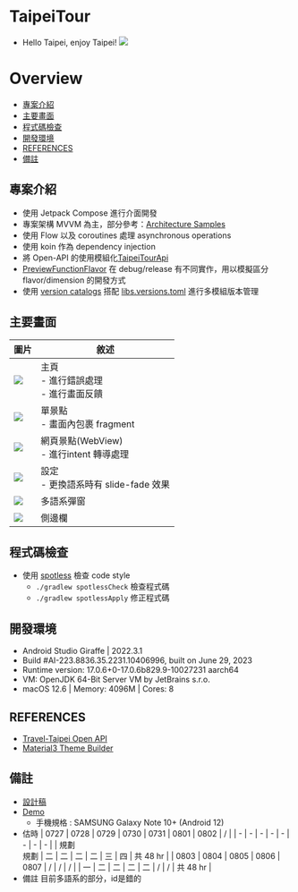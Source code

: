 # TaipeiTour
- Hello Taipei, enjoy Taipei!
  ![](img/cover.png)

# Overview
- [專案介紹](#專案介紹)
- [主要畫面](#主要畫面)
- [程式碼檢查](#程式碼檢查)
- [開發環境](#開發環境)
- [REFERENCES](#REFERENCES)
- [備註](#備註)

## 專案介紹
- 使用 Jetpack Compose 進行介面開發
- 專案架構 MVVM 為主，部分參考：[Architecture Samples](https://github.com/android/architecture-samples "Android Architecture Samples")
- 使用 Flow 以及 coroutines 處理 asynchronous operations
- 使用 koin 作為 dependency injection
- 將 Open-API 的使用模組化[TaipeiTourApi](https://github.com/7ANG2C/TaipeiTour/tree/feature/prepare_readme/TaipeiTourApi "TaipeiTourApi")
- [PreviewFunctionFlavor] 在 debug/release 有不同實作，用以模擬區分 flavor/dimension 的開發方式
- 使用 [version catalogs](https://developer.android.com/build/migrate-to-catalogs "version catalogs") 搭配 [libs.versions.toml] 進行多模組版本管理

## 主要畫面
<style>
    img {
        max-width: 100%;
        height: auto;
    }
    blockquote {
        margin-left: 20px;
    }
</style>

| 圖片                                              | 敘述                               |
|-------------------------------------------------|----------------------------------|
| <img src="img/main_screen.jpg" height="400"> | 主頁<br>- 進行錯誤處理<br/>- 進行畫面反饋      |
| <img src="img/attraction_screen.jpg" height="400"> | 單景點<br>- 畫面內包裹 fragment          |
| <img src="img/setting_screen.jpg" height="400"> | 網頁景點(WebView)<br>- 進行intent 轉導處理 |
| <img src="img/web_into_screen.jpg" height="400"> | 設定<br>- 更換語系時有 slide-fade 效果     |
| <img src="img/language_dialog.jpg" height="400"> | 多語系彈窗<br>                        |
| <img src="img/drawer.jpg" height="400"> | 側邊欄<br>                          |

## 程式碼檢查
- 使用 [spotless](https://github.com/diffplug/spotless "spotless") 檢查 code style
    - `./gradlew spotlessCheck` 檢查程式碼
    - `./gradlew spotlessApply` 修正程式碼

## 開發環境
- Android Studio Giraffe | 2022.3.1
- Build #AI-223.8836.35.2231.10406996, built on June 29, 2023
- Runtime version: 17.0.6+0-17.0.6b829.9-10027231 aarch64
- VM: OpenJDK 64-Bit Server VM by JetBrains s.r.o.
- macOS 12.6 | Memory: 4096M | Cores: 8

## REFERENCES
- [Travel-Taipei Open API](https://www.travel.taipei/open-api/swagger/ui/index#/ "travel-taipei-open-api")
- [Material3 Theme Builder](https://m3.material.io/theme-builder#/custom "md3-theme-builder")

## 備註
- [設計稿](https://www.figma.com/file/XZ3fJaUESt5pWt8JuAoxey/TaipeiTour?type=design&node-id=0-1&mode=design "Figma")
- [Demo](https://www.youtube.com/watch?v=i3aD9Is7a2U "Youtube")
  - 手機規格 : SAMSUNG Galaxy Note 10+ (Android 12)
- 估時
  | 0727 | 0728 | 0729 | 0730 | 0731 | 0801 | 0802 | / |
  | - | - | - | - | - | - | - | - |
  | 規劃<br>規劃 | 二 | 二 | 二 | 二 | 三 | 四 | 共 48 hr |
  | 0803 | 0804 | 0805 | 0806 | 0807 | / | / | / |
  | 一 | 二 | 二 | 二 | 二 | / | / | 共 48 hr |
- 備註 目前多語系的部分，id是錯的

[PreviewFunctionFlavor]: ./app/src/main/java/com/fang/taipeitour/flavor/PreviewFunctionFlavor.kt
[libs.versions.toml]: ./gradle/libs.versions.toml
